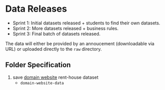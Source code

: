 # Data Releases
- Sprint 1: Initial datasets released + students to find their own datasets.
- Sprint 2: More datasets released + business rules.
- Sprint 3: Final batch of datasets released.

The data will either be provided by an annoucement (downloadable via URL) or uploaded directly to the `raw` directory.

## Folder Specification
1. save [domain website]('https://www.domain.com.au/') rent-house dataset
    - `domain-website-data`
